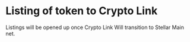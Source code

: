# Listing of token to Crypto Link

Listings will be opened up once Crypto Link Will transition to Stellar Main net.
